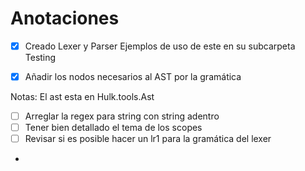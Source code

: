 # Anotaciones

-[x] Creado Lexer y Parser Ejemplos de uso de este en  su subcarpeta
Testing

-[x] Añadir los nodos necesarios al AST por la gramática

Notas: El ast esta en Hulk.tools.Ast


- [ ] Arreglar la regex para string con string adentro
- [ ] Tener bien detallado el tema de los scopes
- [ ] Revisar si es posible hacer un lr1 para la gramática del lexer
- 